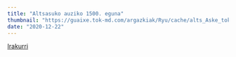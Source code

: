 ```yaml
---
title: "Altsasuko auziko 1500. eguna"
thumbnail: "https://guaixe.tok-md.com/argazkiak/Ryu/cache/alts_Aske_tokikom_1200x675.JPG"
date: "2020-12-22"
---
```

[Irakurri](https://guaixe.eus/altsasu/1608627952326-altsasuko-auziko-1500-eguna)
